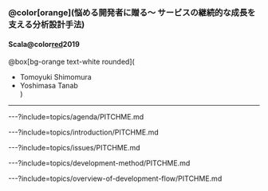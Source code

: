 ### @color[orange](悩める開発者に贈る〜 サービスの継続的な成長を支える分析設計手法)

#### Scala@color[red](Matsuri)2019

@box[bg-orange text-white rounded](
- Tomoyuki Shimomura  
- Yoshimasa Tanab  
)

---

---?include=topics/agenda/PITCHME.md

---?include=topics/introduction/PITCHME.md

---?include=topics/issues/PITCHME.md

---?include=topics/development-method/PITCHME.md

---?include=topics/overview-of-development-flow/PITCHME.md

